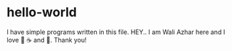 # hello-world
I have simple programs written in this file.
HEY..
I am Wali Azhar here and
I love 🍕 ☕ and 🕺.
Thank you!
